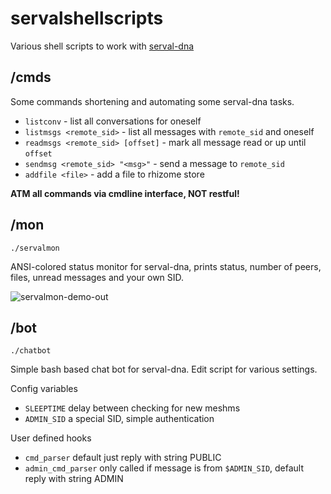 # servalshellscripts

Various shell scripts to work with [serval-dna](http://github.com/servalproject/serval-dna)

## /cmds

Some commands shortening and automating some serval-dna tasks.

* `listconv` - list all conversations for oneself
* `listmsgs <remote_sid>` - list all messages with `remote_sid` and oneself
* `readmsgs <remote_sid> [offset]` - mark all message read or up until `offset`
* `sendmsg <remote_sid> "<msg>"` - send a message to `remote_sid`
* `addfile <file>` - add a file to rhizome store

**ATM all commands via cmdline interface, NOT restful!**

## /mon

`./servalmon`

ANSI-colored status monitor for serval-dna, prints status, number of peers, files, unread messages and your own SID.

![servalmon-demo-out](https://cloud.githubusercontent.com/assets/1264131/16715898/5485d282-46ed-11e6-9260-aa5c9a469186.gif)

## /bot

`./chatbot`

Simple bash based chat bot for serval-dna. Edit script for various settings.
                                                                                  
Config variables
- `SLEEPTIME` delay between checking for new meshms
- `ADMIN_SID` a special SID, simple authentication

User defined hooks
- `cmd_parser` default just reply with string PUBLIC
- `admin_cmd_parser` only called if message is from `$ADMIN_SID`, default reply with string ADMIN
